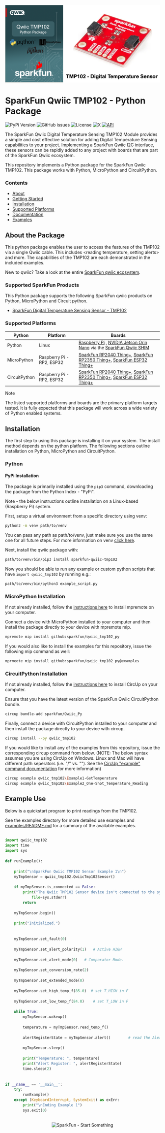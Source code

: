 ![Qwiic TMP102 - Python Package](docs/images/gh-banner.png "qwiic TMP102 Python Package")

# SparkFun Qwiic TMP102 - Python Package

![PyPi Version](https://img.shields.io/pypi/v/sparkfun_qwiic_tmp102)
![GitHub issues](https://img.shields.io/github/issues/sparkfun/qwiic_tmp102_py)
![License](https://img.shields.io/github/license/sparkfun/qwiic_tmp102_py)
![X](https://img.shields.io/twitter/follow/sparkfun)
[![API](https://img.shields.io/badge/API%20Reference-blue)](https://docs.sparkfun.com/qwiic_tmp102_py/classqwiic__tmp102_1_1_qwiic_tmp102_sensor.html)

The SparkFun Qwiic Digital Temperature Sensing TMP102 Module provides a simple and cost effective solution for adding Digital Temperature Sensing capabilities to your project. Implementing a SparkFun Qwiic I2C interface, these sensors can be rapidly added to any project with boards that are part of the SparkFun Qwiic ecosystem.

This repository implements a Python package for the SparkFun Qwiic TMP102. This package works with Python, MicroPython and CircuitPython.

### Contents

* [About](#about-the-package)
* [Getting Started](#getting-started)
* [Installation](#installation)
* [Supported Platforms](#supported-platforms)
* [Documentation](https://docs.sparkfun.com/qwiic_tmp102_py/classqwiic__tmp102_1_1_qwiic_tmp102_sensor.html)
* [Examples](#examples)

## About the Package

This python package enables the user to access the features of the TMP102 via a single Qwiic cable. This includes <reading temperature, setting alerts> and more. The capabilities of the TMP102 are each demonstrated in the included examples.

New to qwiic? Take a look at the entire [SparkFun qwiic ecosystem](https://www.sparkfun.com/qwiic).

### Supported SparkFun Products

This Python package supports the following SparkFun qwiic products on Python, MicroPython and Circuit python. 

* [SparkFun Digital Temperature Sensing Sensor - TMP102](https://www.sparkfun.com/products/16304)

### Supported Platforms

| Python | Platform | Boards |
|--|--|--|
| Python | Linux | [Raspberry Pi](https://www.sparkfun.com/raspberry-pi-5-8gb.html) , [NVIDIA Jetson Orin Nano](https://www.sparkfun.com/nvidia-jetson-orin-nano-developer-kit.html) via the [SparkFun Qwiic SHIM](https://www.sparkfun.com/sparkfun-qwiic-shim-for-raspberry-pi.html) |
| MicroPython | Raspberry Pi - RP2, ESP32 | [SparkFun RP2040 Thing+](https://www.sparkfun.com/sparkfun-thing-plus-rp2040.html), [SparkFun RP2350 Thing+](https://www.sparkfun.com/sparkfun-thing-plus-rp2350.html), [SparkFun ESP32 Thing+](https://www.sparkfun.com/sparkfun-thing-plus-esp32-wroom-usb-c.html)
|CircuitPython | Raspberry Pi - RP2, ESP32 | [SparkFun RP2040 Thing+](https://www.sparkfun.com/sparkfun-thing-plus-rp2040.html), [SparkFun RP2350 Thing+](https://www.sparkfun.com/sparkfun-thing-plus-rp2350.html), [SparkFun ESP32 Thing+](https://www.sparkfun.com/sparkfun-thing-plus-esp32-wroom-usb-c.html)

> [!NOTE]
> The listed supported platforms and boards are the primary platform targets tested. It is fully expected that this package will work across a wide variety of Python enabled systems. 

## Installation 

The first step to using this package is installing it on your system. The install method depends on the python platform. The following sections outline installation on Python, MicroPython and CircuitPython.

### Python 

#### PyPi Installation

The package is primarily installed using the `pip3` command, downloading the package from the Python Index - "PyPi". 

Note - the below instructions outline installation on a Linux-based (Raspberry Pi) system.

First, setup a virtual environment from a specific directory using venv:
```sh
python3 -m venv path/to/venv
```
You can pass any path as path/to/venv, just make sure you use the same one for all future steps. For more information on venv [click here](https://docs.python.org/3/library/venv.html).

Next, install the qwiic package with:
```sh
path/to/venv/bin/pip3 install sparkfun-qwiic-tmp102
```
Now you should be able to run any example or custom python scripts that have `import qwiic_tmp102` by running e.g.:
```sh
path/to/venv/bin/python3 example_script.py
```

### MicroPython Installation
If not already installed, follow the [instructions here](https://docs.micropython.org/en/latest/reference/mpremote.html) to install mpremote on your computer.

Connect a device with MicroPython installed to your computer and then install the package directly to your device with mpremote mip.
```sh
mpremote mip install github:sparkfun/qwiic_tmp102_py
```

If you would also like to install the examples for this repository, issue the following mip command as well:
```sh
mprmeote mip install github:sparkfun/qwiic_tmp102_py@examples
```

### CircuitPython Installation
If not already installed, follow the [instructions here](https://docs.circuitpython.org/projects/circup/en/latest/#installation) to install CircUp on your computer.

Ensure that you have the latest version of the SparkFun Qwiic CircuitPython bundle. 
```sh
circup bundle-add sparkfun/Qwiic_Py
```

Finally, connect a device with CircuitPython installed to your computer and then install the package directly to your device with circup.
```sh
circup install --py qwiic_tmp102
```

If you would like to install any of the examples from this repository, issue the corresponding circup command from below. (NOTE: The below syntax assumes you are using CircUp on Windows. Linux and Mac will have different path seperators (i.e. "/" vs. "\"). See the [CircUp "example" command documentation](https://learn.adafruit.com/keep-your-circuitpython-libraries-on-devices-up-to-date-with-circup/example-command) for more information)

```sh
circup example qwiic_tmp102\Example1-GetTemperature
circup example qwiic_tmp102\Example2_One-Shot_Temperature_Reading

```

Example Use
 ---------------
Below is a quickstart program to print readings from the TMP102.

See the examples directory for more detailed use examples and [examples/README.md](https://github.com/sparkfun/qwiic_tmp102_py/blob/main/examples/README.md) for a summary of the available examples.

```python

import qwiic_tmp102
import time
import sys

def runExample():

	print("\nSparkFun Qwiic TMP102 Sensor Example 1\n")
	myTmpSensor = qwiic_tmp102.QwiicTmp102Sensor()

	if myTmpSensor.is_connected == False:
		print("The Qwiic TMP102 Sensor device isn't connected to the system. Please check your connection", \
			file=sys.stderr)
		return

	myTmpSensor.begin()

	print("Initialized.")

  
	myTmpSensor.set_fault(0)
  
	myTmpSensor.set_alert_polarity(1)	# Active HIGH
  
	myTmpSensor.set_alert_mode(0)	# Comparator Mode.
  
	myTmpSensor.set_conversion_rate(2)
  
	myTmpSensor.set_extended_mode(0)

	myTmpSensor.set_high_temp_f(85.0)  # set T_HIGH in F
  
	myTmpSensor.set_low_temp_f(84.0)	# set T_LOW in F
		
	while True:
		myTmpSensor.wakeup()
		
		temperature = myTmpSensor.read_temp_f()
		
		alertRegisterState = myTmpSensor.alert()		# read the Alert from register
		
		myTmpSensor.sleep()
		
		print("Temperature: ", temperature)
		print("Alert Register: ", alertRegisterState)
		time.sleep(2)
	

if __name__ == '__main__':
	try:
		runExample()
	except (KeyboardInterrupt, SystemExit) as exErr:
		print("\nEnding Example 1")
		sys.exit(0)



```
<p align="center">
<img src="https://cdn.sparkfun.com/assets/custom_pages/3/3/4/dark-logo-red-flame.png" alt="SparkFun - Start Something">
</p>
